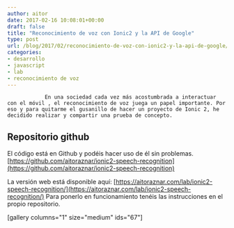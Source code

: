 ```yaml
---
author: aitor
date: 2017-02-16 10:08:01+00:00
draft: false
title: "Reconocimiento de voz con Ionic2 y la API de Google"
type: post
url: /blog/2017/02/reconocimiento-de-voz-con-ionic2-y-la-api-de-google/
categories:
- desarrollo
- javascript
- lab
- reconocimiento de voz
---
```



				En una sociedad cada vez más acostumbrada a interactuar con el móvil , el reconocimiento de voz juega un papel importante. Por eso y para quitarme el gusanillo de hacer un proyecto de Ionic 2, he decidido realizar y compartir una prueba de concepto.

<!-- more -->


## Repositorio github


El código está en Github y podéis hacer uso de él sin problemas.
[https://github.com/aitoraznar/ionic2-speech-recognition](https://github.com/aitoraznar/ionic2-speech-recognition)

La versión web está disponible aquí: [https://aitoraznar.com/lab/ionic2-speech-recognition/](https://aitoraznar.com/lab/ionic2-speech-recognition/)
Para ponerlo en funcionamiento tenéis las instrucciones en el propio repositorio.

[gallery columns="1" size="medium" ids="67"]

		
